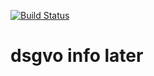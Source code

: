[![Build Status](https://github.com/chris1278/dgsvo/workflows/Tests/badge.svg)](https://github.com/chris1278/dsgvo/actions)
# dsgvo info later
